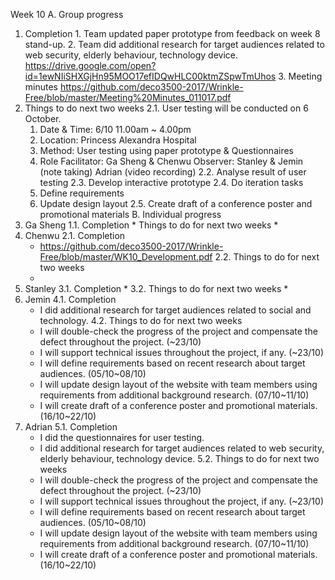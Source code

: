 Week 10
A. Group progress
  1. Completion
    1. Team updated paper prototype from feedback on week 8 stand-up.
    2. Team did additional research for target audiences related to web security, elderly behaviour, technology device.
          https://drive.google.com/open?id=1ewNIiSHXGjHn95MOO17efIDQwHLC00ktmZSpwTmUhos
    3. Meeting minutes
          https://github.com/deco3500-2017/Wrinkle-Free/blob/master/Meeting%20Minutes_011017.pdf
  2. Things to do next two weeks
    2.1. User testing will be conducted on 6 October.
      1. Date & Time: 6/10 11.00am ~ 4.00pm
      2. Location: Princess Alexandra Hospital
      3. Method: User testing using paper prototype & Questionnaires
      4. Role
        Facilitator: Ga Sheng & Chenwu
        Observer: Stanley & Jemin (note taking)
                  Adrian (video recording)
    2.2. Analyse result of user testing
    2.3. Develop interactive prototype
    2.4. Do iteration tasks
      1. Define requirements
      2. Update design layout
    2.5. Create draft of a conference poster and promotional materials
B. Individual progress
  1. Ga Sheng
    1.1. Completion
      * 
    Things to do for next two weeks
      * 
  2. Chenwu
    2.1. Completion
      * https://github.com/deco3500-2017/Wrinkle-Free/blob/master/WK10_Development.pdf
    2.2. Things to do for next two weeks
      * 
  3. Stanley
    3.1. Completion
      * 
    3.2. Things to do for next two weeks
      * 
  4. Jemin
    4.1. Completion
      * I did additional research for target audiences related to social and technology.
    4.2. Things to do for next two weeks
      * I will double-check the progress of the project and compensate the defect throughout the project. (~23/10)
      * I will support technical issues throughout the project, if any. (~23/10)
      * I will define requirements based on recent research about target audiences. (05/10~08/10)
      * I will update design layout of the website with team members using requirements from additional background research. (07/10~11/10)
      * I will create draft of a conference poster and promotional materials. (16/10~22/10)
  5. Adrian
    5.1. Completion
      * I did the questionnaires for user testing.
      * I did additional research for target audiences related to web security, elderly behaviour, technology device.
    5.2. Things to do for next two weeks
      * I will double-check the progress of the project and compensate the defect throughout the project. (~23/10)
      * I will support technical issues throughout the project, if any. (~23/10)
      * I will define requirements based on recent research about target audiences. (05/10~08/10)
      * I will update design layout of the website with team members using requirements from additional background research. (07/10~11/10)
      * I will create draft of a conference poster and promotional materials. (16/10~22/10)
